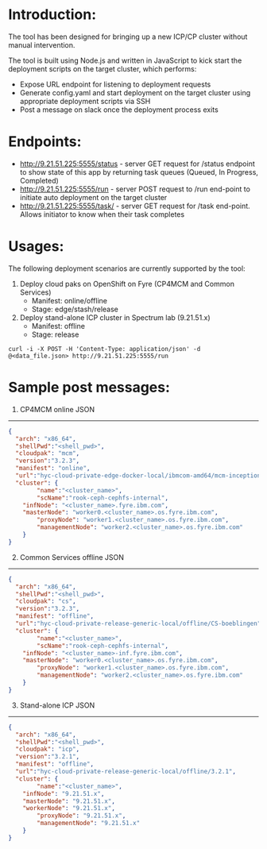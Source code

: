 # Introduction:
The tool has been designed for bringing up a new ICP/CP cluster without manual intervention.

The tool is built using Node.js and written in JavaScript to kick start the deployment scripts on the target cluster, which performs:
- Expose URL endpoint for listening to deployment requests
- Generate config.yaml and start deployment on the target cluster using appropriate deployment scripts via SSH
- Post a message on slack once the deployment process exits


# Endpoints:
- http://9.21.51.225:5555/status - server GET request for /status endpoint to show state of this app by returning task queues (Queued, In Progress, Completed)
- http://9.21.51.225:5555/run - server POST request to /run end-point to initiate auto deployment on the target cluster
- http://9.21.51.225:5555/task/<runId> - server GET request for /task end-point.  Allows initiator to know when their task completes


# Usages:
The following deployment scenarios are currently supported by the tool:
1. Deploy cloud paks on OpenShift on Fyre (CP4MCM and Common Services) 
	- Manifest: online/offline
	- Stage: edge/stash/release
2. Deploy stand-alone ICP cluster in Spectrum lab (9.21.51.x) 
	- Manifest: offline
	- Stage: release
	
`curl -i -X POST -H 'Content-Type: application/json' -d @<data_file.json> http://9.21.51.225:5555/run`


# Sample post messages:
1. CP4MCM online
JSON
----

```json
{
  "arch": "x86_64",
  "shellPwd":"<shell_pwd>",
  "cloudpak": "mcm",
  "version":"3.2.3",
  "manifest": "online",
  "url":"hyc-cloud-private-edge-docker-local/ibmcom-amd64/mcm-inception",
  "cluster": {
    	"name":"<cluster_name>",
    	"scName":"rook-ceph-cephfs-internal",
	"infNode": "<cluster_name>.fyre.ibm.com",
	"masterNode": "worker0.<cluster_name>.os.fyre.ibm.com",
    	"proxyNode": "worker1.<cluster_name>.os.fyre.ibm.com",
    	"managementNode": "worker2.<cluster_name>.os.fyre.ibm.com"
	}
}
```

2. Common Services offline
JSON
----

```json
{
  "arch": "x86_64",
  "shellPwd":"<shell_pwd>",
  "cloudpak": "cs",
  "version":"3.2.3",
  "manifest": "offline",
  "url":"hyc-cloud-private-release-generic-local/offline/CS-boeblingen",
  "cluster": {
    	"name":"<cluster_name>",
    	"scName":"rook-ceph-cephfs-internal",
	"infNode": "<cluster_name>-inf.fyre.ibm.com",
	"masterNode": "worker0.<cluster_name>.os.fyre.ibm.com",
    	"proxyNode": "worker1.<cluster_name>.os.fyre.ibm.com",
    	"managementNode": "worker2.<cluster_name>.os.fyre.ibm.com"
	}
}
```

3. Stand-alone ICP
JSON
----

```json
{
  "arch": "x86_64",
  "shellPwd":"<shell_pwd>",
  "cloudpak": "icp",
  "version":"3.2.1",
  "manifest": "offline",
  "url":"hyc-cloud-private-release-generic-local/offline/3.2.1",
  "cluster": {
    	"name":"<cluster_name>",
	"infNode": "9.21.51.x",
	"masterNode": "9.21.51.x",
	"workerNode": "9.21.51.x",
    	"proxyNode": "9.21.51.x",
    	"managementNode": "9.21.51.x"
	}
}
```
